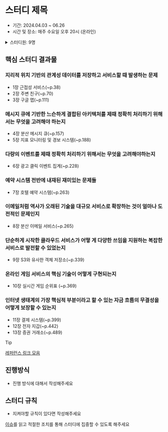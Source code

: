 # 스터디 제목

- 기간: 2024.04.03 ~ 06.26
- 시간 및 장소: 매주 수요일 오후 20시 (온라인)

<details>
<summary>스터디원: 9명</summary>

> [@doxxx93](https://www.github.com/doxxx93)  
> [@im-gnar](https://www.github.com/im-gnar)  
> [@hobeen-kim](https://www.github.com/hobeen-kim)  
> [@sue4869](https://www.github.com/sue4869)  
> [@this-is-spear](https://www.github.com/this-is-spear)  
> [@ujin2021](https://www.github.com/ujin2021)  
> [@meengi07](https://www.github.com/meengi07)  
> [@limhaneul12](https://www.github.com/limhaneul12)  
> [@Yesung-Han](https://www.github.com/Yesung-Han)  
</details>

## 핵심 스터디 결과물

### 지리적 위치 기반의 관계성 데이터를 저장하고 서비스할 때 발생하는 문제

- 1장 근접성 서비스(~p.38)
- 2장 주변 친구(~p.70)
- 3장 구글 맵(~p.111)

### 메시지 큐에 기반한 느슨하게 결합된 아키텍처를 제때 정확히 처리하기 위해서는 무엇을 고려해야 하는지

- 4장 분산 메시지 큐(~p.157)
- 5장 지표 모니터링 및 경보 시스템(~p.188)

### 다량의 이벤트를 제때 정확히 처리하기 위해서는 무엇을 고려해야하는지

- 6장 광고 클릭 이벤트 집계(~p.228)

### 예약 시스템 전반에 내재된 재미있는 문제들

- 7장 호텔 예약 시스템(~p.263)

### 이메일처럼 역사가 오래된 기술을 대규모 서비스로 확장하는 것이 얼마나 도전적인 문제인지

- 8장 분산 이메일 서비스(~p.265)

### 단순하게 시작한 클라우드 서비스가 어떻 게 다양한 쓰임을 지원하는 복잡한 서비스로 발전할 수 있었는지

- 9장 S3와 유사한 객체 저장소(~p.339)

### 온라인 게임 서비스의 핵심 기술이 어떻게 구현되는지

- 10장 실시간 게임 순위표 (~p.369)

### 인터넷 생태계의 가장 핵심적 부분이라고 할 수 있는 자금 흐름의 무결성을 어떻게 보장할 수 있는지

- 11장 결제 시스템(~p.399)
- 12장 전자 지갑(~p.442)
- 13장 증권 거래소(~p.489)

> [!TIP]
> [레퍼런스 링크 모음](references/links.md)

## 진행방식

- 진행 방식에 대해서 작성해주세요

## 스터디 규칙

- 지켜야할 규칙이 있다면 작성해주세요

[이슈](https://github.com/Learning-Is-Vital-In-Development/study-template/issues)를 읽고 적절한 조치를 통해 스터디에 집중할 수 있도록 해주세요
